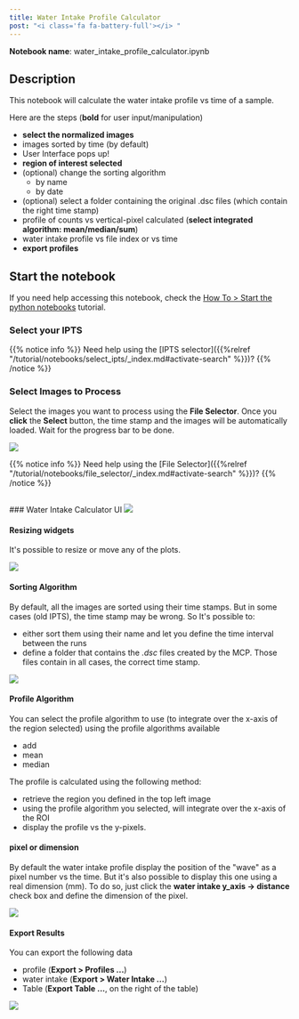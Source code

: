 ```yaml
---
title: Water Intake Profile Calculator
post: "<i class='fa fa-battery-full'></i> "
---
```


**Notebook name**: water_intake_profile_calculator.ipynb

## Description

This notebook will calculate the water intake profile vs time of a sample.

Here are the steps (**bold** for user input/manipulation)

 * **select the normalized images**
 * images sorted by time (by default)
 * User Interface pops up!
 * **region of interest selected**
 * (optional) change the sorting algorithm
    * by name
    * by date
 * (optional) select a folder containing the original .dsc files (which contain the right time stamp)
 * profile of counts vs vertical-pixel calculated (**select integrated algorithm: mean/median/sum**)
 * water intake profile vs file index or vs time
 * **export profiles**
 
## Start the notebook

If you need help accessing this notebook, check the [How To > Start the python
notebooks](/en/tutorial/how_to_start_notebooks) tutorial.

### Select your IPTS

{{% notice info %}}
Need help using the [IPTS selector]({{%relref "/tutorial/notebooks/select_ipts/_index.md#activate-search" %}})?
{{% /notice %}}

### Select Images to Process

Select the images you want to process using the **File Selector**. Once you **click** the **Select** button, the time
stamp and the images will be automatically loaded. Wait for the progress bar to be done.

<img src='/tutorial/notebooks/water_intake_profile_calculator/images/select_files.gif' />

{{% notice info %}}
Need help using the [File Selector]({{%relref "/tutorial/notebooks/file_selector/_index.md#activate-search" %}})?
{{% /notice %}}

<h2 id='select_profile'></h2>
### Water Intake Calculator UI

<img src='/tutorial/notebooks/water_intake_profile_calculator/images/description_of_ui.png' />

#### Resizing widgets

It's possible to resize or move any of the plots.

<img src='/tutorial/notebooks/water_intake_profile_calculator/images/resizing_windows.gif' />

#### Sorting Algorithm

By default, all the images are sorted using their time stamps. But in some cases (old IPTS), the time stamp may
be wrong. So It's possible to:

  * either sort them using their name and let you define the time interval between the runs
  * define a folder that contains the *.dsc* files created by the MCP. Those files contain in all cases, the correct
time stamp.
<img src='/tutorial/notebooks/water_intake_profile_calculator/images/sorting_algorithm.gif' />

#### Profile Algorithm

You can select the profile algorithm to use (to integrate over the x-axis of the region selected) using the
profile algorithms available

 * add
 * mean
 * median

The profile is calculated using the following method:
 * retrieve the region you defined in the top left image
 * using the profile algorithm you selected, will integrate over the x-axis of the ROI
 * display the profile vs the y-pixels.

#### pixel or dimension

By default the water intake profile display the position of the "wave" as a pixel number vs the time. But it's also
possible to display this one using a real dimension (mm). To do so, just click the **water intake y_axis -> distance**
check box and define the dimension of the pixel.

<img src='/tutorial/notebooks/water_intake_profile_calculator/images/pixel_size.gif' />

#### Export Results

You can export the following data

 * profile (**Export > Profiles ...**)
 * water intake (**Export > Water Intake ...**)
 * Table (**Export Table ...**, on the right of the table)

<img src='/tutorial/notebooks/water_intake_profile_calculator/images/export_files.png' />



